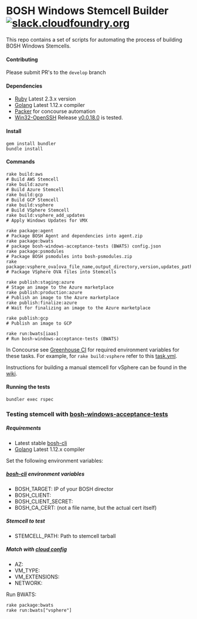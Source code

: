 # BOSH Windows Stemcell Builder [![slack.cloudfoundry.org](https://slack.cloudfoundry.org/badge.svg)](https://slack.cloudfoundry.org)

This repo contains a set of scripts for automating the process of building BOSH Windows Stemcells.

#### Contributing
Please submit PR's to the `develop` branch

#### Dependencies

* [Ruby](https://www.ruby-lang.org/en/downloads/) Latest 2.3.x version
* [Golang](https://golang.org/dl/) Latest 1.12.x compiler
* [Packer](https://www.packer.io/downloads.html) for concourse automation
* [Win32-OpenSSH](https://github.com/PowerShell/Win32-OpenSSH) Release [v0.0.18.0](https://github.com/PowerShell/Win32-OpenSSH/releases/tag/v0.0.18.0) is tested.

#### Install

```
gem install bundler
bundle install
```

#### Commands
```
rake build:aws                                                                 # Build AWS Stemcell
rake build:azure                                                               # Build Azure Stemcell
rake build:gcp                                                                 # Build GCP Stemcell
rake build:vsphere                                                             # Build VSphere Stemcell
rake build:vsphere_add_updates                                                 # Apply Windows Updates for VMX

rake package:agent                                                             # Package BOSH Agent and dependencies into agent.zip
rake package:bwats                                                             # package bosh-windows-acceptance-tests (BWATS) config.json
rake package:psmodules                                                         # Package BOSH psmodules into bosh-psmodules.zip
rake package:vsphere_ova[ova_file_name,output_directory,version,updates_path]  # Package VSphere OVA files into Stemcells

rake publish:staging:azure                                                     # Stage an image to the Azure marketplace
rake publish:production:azure                                                  # Publish an image to the Azure marketplace
rake publish:finalize:azure                                                    # Wait for finalizing an image to the Azure marketplace

rake publish:gcp                                                               # Publish an image to GCP

rake run:bwats[iaas]                                                           # Run bosh-windows-acceptance-tests (BWATS)
```

In Concourse see [Greenhouse CI](https://github.com/cloudfoundry-incubator/greenhouse-ci/tree/master/bosh-windows-stemcell-builder) for required environment variables for these tasks. For example, for `rake build:vsphere` refer to this [task.yml](https://github.com/cloudfoundry-incubator/greenhouse-ci/blob/master/bosh-windows-stemcell-builder/create-vsphere-stemcell-from-vmx/task.yml).

Instructions for building a manual stemcell for vSphere can be found in the [wiki](https://github.com/cloudfoundry-incubator/bosh-windows-stemcell-builder/wiki/Creating-a-vSphere-Windows-Stemcell).

#### Running the tests
```
bundler exec rspec
```

### Testing stemcell with [bosh-windows-acceptance-tests](https://github.com/cloudfoundry-incubator/bosh-windows-acceptance-tests)

##### Requirements

* Latest stable [bosh-cli](https://bosh.io/docs/cli-v2.html)
* [Golang](https://golang.org/dl/) Latest 1.12.x compiler

Set the following environment variables:

##### [bosh-cli](https://github.com/cloudfoundry/bosh-cli) environment variables
- BOSH_TARGET: IP of your BOSH director
- BOSH_CLIENT:
- BOSH_CLIENT_SECRET:
- BOSH_CA_CERT: (not a file name, but the actual cert itself)

##### Stemcell to test
- STEMCELL_PATH: Path to stemcell tarball

##### Match with [cloud config](https://bosh.io/docs/cloud-config.html)
- AZ:
- VM_TYPE:
- VM_EXTENSIONS:
- NETWORK:

Run BWATS:

```
rake package:bwats
rake run:bwats["vsphere"]
```
